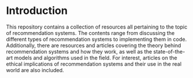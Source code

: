 # Introduction

This repository contains a collection of resources all pertaining to the topic of recommendation systems. The contents range from discussing the different types of recommendation systems to implementing them in code. Additionally, there are resources and articles covering the theory behind recommendation systems and how they work, as well as the state-of-the-art models and algorithms used in the field. For interest, articles on the ethical implications of recommendation systems and their use in the real world are also included.
